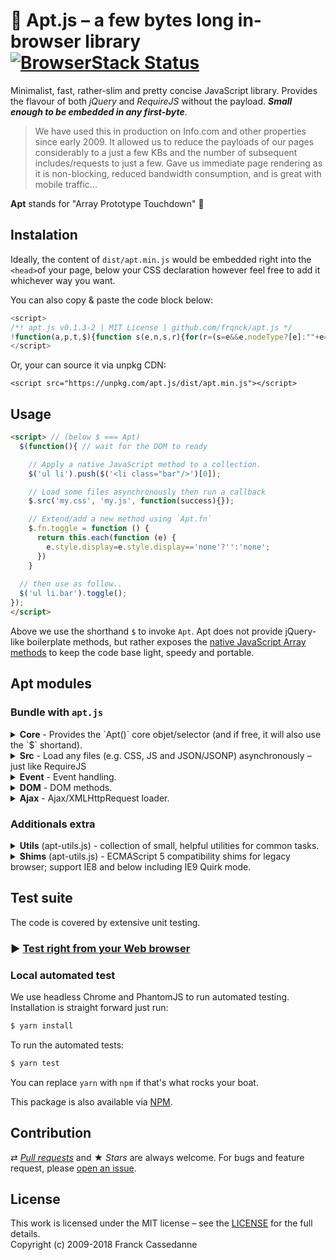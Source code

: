 # :rocket: Apt.js – a few bytes long in-browser library [![BrowserStack Status](https://automate.browserstack.com/badge.svg?badge_key=WTFKNjdDNGRWRy91WTkzWWVDODhFUnRZSWtwZ0pxWnViSEZvd2dZaWFuZz0tLVRlTWpEWVlyeTZEQ0dFVkloOVlsSFE9PQ==--1eda37a67f26d1e9cd02922a164b49746cc54bcc)](https://automate.browserstack.com/public-build/WTFKNjdDNGRWRy91WTkzWWVDODhFUnRZSWtwZ0pxWnViSEZvd2dZaWFuZz0tLVRlTWpEWVlyeTZEQ0dFVkloOVlsSFE9PQ==--1eda37a67f26d1e9cd02922a164b49746cc54bcc)

Minimalist, fast, rather-slim and pretty concise JavaScript library. Provides the flavour of both *jQuery* and *RequireJS* without the payload. ***Small enough to be embedded in any first-byte***.

> We have used this in production on Info.com and other properties since early 2009. It allowed us to reduce the payloads of our pages considerably to a just a few KBs and the number of subsequent includes/requests to just a few. Gave us immediate page rendering as it is non-blocking, reduced bandwidth consumption, and is great with mobile traffic...

**Apt** stands for "Array Prototype Touchdown" :football:

## Instalation

Ideally, the content of `dist/apt.min.js` would be embedded right into the `<head>`of your page, below your CSS declaration however feel free to add it whichever way you want.

You can also copy & paste the code block below: 

```js
<script>
/*! apt.js v0.1.3-2 | MIT License | github.com/frqnck/apt.js */
!function(a,p,t,$){function s(e,n,s,r){for(r=(s=e&&e.nodeType?[e]:""+e===e?/</.test(e)?((r=t.createElement(n||"Ap")).innerHTML=e,r.children):(n&&$(n)[0]||t).querySelectorAll(e):e||a).length;r--;a.unshift.call(this,s[r]));}$=function(e,n){return/^f/.test(typeof e)?/in/.test(t.readyState)?setTimeout("$("+e+")",9):e():new s(e,n)},s[p]=$[p]=$.fn=Array[p].slice(0),$.fn.each=function(e,n){return a.forEach.call(this,e,n),this},$.type=function(e){return e instanceof $?"$":{}.toString.call(e).match(/\s([a-zA-Z]+)/)[1]},(Apt=$).w=window,$.d=t,void 0===$.w.$&&($.w.$=$),$.ajax=function(e,n,s,r){n=n||function(){};try{r=new XMLHttpRequest}catch(e){for(var a=[6,3],c=0;c<a.length;c++)try{r=new ActiveXObject("Msxml2.XMLHTTP."+a[c]+".0")}catch(e){continue}}return r.open(s&&s.toUpperCase()||"GET",e,!0),r.onreadystatechange=function(){4==(r=this).readyState&&0!=r.status&&n&&(r.parse=function(){return JSON.parse(r.responseText)},n(r.responseText,200<=r.status&&r.status<300,r))},s||r.send(),r},$.legacy=!$.w.addEventListener&&$.w.attachEvent;function n(e,t,n,s,p,r){return r="EventListener",e.each(function(a){a["add"+r]?a[s+r](t,n,!1):a[p+"tachEvent"]("on"+t,n)})}$.fn.on=function(t,e){return n(this,t,e,"add","at")},$.fn.off=function(t,e){return n(this,t,e,"remove","de")},$.fn.html=function(n){return 0 in arguments?this.each(function(e){e.innerHTML=n}):0 in this?this[0].innerHTML:""},$.fn.addClass=function(n){return this.each(function(e){e.classList?e.classList.add(n):e.n+=" "+n})},$.fn.removeClass=function(n){return this.each(function(e){e.classList?e.classList.remove(n):e.n=e.n.replace(new RegExp("(^|\\b)"+n.split(" ").join("|")+"(\\b|$)","gi")," ")})},$.fn.css=function(n,s){return n+=":",this.each(function(e){$.legacy?e.style.cssText=n+("inherit"==s?"block":s):e.setAttribute("style",n+s)})},$.fn.append=function(n){return n="$"==$.type(n)?n[0]:n,this.each(function(e){e.appendChild(n)})};$.src=function(){var e=arguments,n=e.length,s=e[n-1],r=s.call,c=document;r&&n--;function i(e){if(e?this.success="error"!==e.type:function(e,n){n=e.readyState,e.children,"loaded"==n&&"loading"==e.readyState&&(e.success=!1),/in/.test(e.readyState)||(e.success="complete"==n||null)}(this),null!==this.success&&r&&!--n)return s(o.every(function(e){return e.success}))}for(var o=[],u=0;u<n;u++){var f=e[u],l=l||(-1<f.indexOf(".css")?"link":"script"),h={link:{rel:"stylesheet",href:f},script:{type:"text/javascript",src:f,async:!0}};for(var d in o[u]=c.createElement(l),o[u].success=null,h[l])o[u][d]=h[l][d];c.attachEvent&&!c.addEventListener?o[u].onreadystatechange=i:(o[u].onload=o[u].onerror=i,$("head")[0].appendChild(o[u]))}return this}}([],"prototype",document);
</script>
```

Or, your can source it via unpkg CDN:
```
<script src="https://unpkg.com/apt.js/dist/apt.min.js"></script>
```

## Usage
```html
<script> // (below $ === Apt)
  $(function(){ // wait for the DOM to ready

    // Apply a native JavaScript method to a collection. 
    $('ul li').push($('<li class="bar"/>')[0]);

    // Load some files asynchronously then run a callback
    $.src('my.css', 'my.js', function(success){});

    // Extend/add a new method using `Apt.fn`
    $.fn.toggle = function () {
      return this.each(function (e) {
        e.style.display=e.style.display=='none'?'':'none';
      })
    }
  
  // then use as follow..
  $('ul li.bar').toggle();
});
</script>
```

Above we use the shorthand `$` to invoke `Apt`. Apt does not provide jQuery-like boilerplate methods, but rather exposes the [native JavaScript Array methods](https://developer.mozilla.org/en-US/docs/Web/JavaScript/Reference/Global_Objects/Array) to keep the code base light, speedy and portable.

## Apt modules

### Bundle with `apt.js`

<details><summary><b>Core</b> - Provides the `Apt()` core objet/selector (and if free, it will also use the `$` shortand).</summary><p>

```js
`Apt()`	// Core `Apt` selector object returns a collection.
`$`	// Alias of `Apt` if global `$` is free - jQuery like!
`$.fn`	// to extend Apt prototype.
```
```js
`$.type()`	// Returns type
`$("ul li").each(...);`	// Iterare over the collection of items.
```
```js
- `$().push(el)` // Adds one or more elements to the end, and returns the new length of the collection.
- `$().pop(el)` // Removes and returns the last element from the collection.
- `$().shift(el)` // Same as pop() but from the beginning.
- `$().unshift(el)` // Same as push() but from the beginning.
- `$().slice(0,1)` // Extracts a section, returns a new.
- `$().slice(0,1,el)` // Add/remove from specific location.
- `$().sort()`  // Sorts
- `$().reverse()` // Reverses
- `$().concat()`  // Joins 2 or more
- `$().join()`  // Joins all elements into a string
- and the usual `unique()`, `reduce()`, `indexOf()`, `filter()`, `some()`, `map()`, `every()`, ...
```
</p></details>

<details><summary><b>Src</b> - Load any files (e.g. CSS, JS and JSON/JSONP) asynchronously – just like RequireJS</summary><p>

```js
$.src("/my_styles.css", "/my_scripts.js", "...");
$.src("/my_scripts.jsonp");
```
A callback can also be used as the last argument. This will be run after the script/stylesheet has finished loading.
```js
$.src("/my_scripts.js", function(success) { console.log("success == true, successfully loaded") } );
$.src("/my_styles.css", "/my_scripts.jss", "...", function(success) {} );
```

</p></details>

<details><summary><b>Event</b> - Event handling.</summary><p>

```js
var callback = function(event){ console.log(event); }
$("div .link").on('mouseover', callback);
$("div .link").off('mouseover', callback);
```
</p></details>

<details><summary><b>DOM</b> - DOM methods.</summary><p>

```js
var h = "Some <b>HTML</b>";
$('h1').html(h);
var out =$('h1').html(); // -> out == h
```
```js
$('ul li').addClass('foo');
$('ul li').removeClass('bar');
```
```js
$('.offers').css('display', 'none');
```
</p></details>

<details><summary><b>Ajax</b> - Ajax/XMLHttpRequest loader.</summary><p>

```js
var callback = function(data, success, xhr){ console.log(data, success, xhr); }
$.ajax('https://api.github.com/users/frqnck', callback); // GET by default

var api = $.ajax('https://api.github.com/users/frqnck', callback, 'post');
api.send("foo=bar&buz=bar"); 
```
</p></details>

### Additionals extra

<details><summary><b>Utils</b> (apt-utils.js) - collection of small, helpful utilities for common tasks.</summary><p>

```js
$.getUrlVars();     	//
$.getCookie('name');	//
$.rmTags(html);		//
```
```js
var tpl = "Template {0} - {1}";
tpl.format(""foo", "bar");  // 
```
</p></details>

<details>
	<summary><b>Shims</b> (apt-utils.js) - ECMAScript 5 compatibility shims for legacy browser; support IE8 and below including IE9 Quirk mode.</summary>

```js
- forEach()			- applies a callback to all the elements.
- map()				- creates new array via callback.
- every() 			- tests a callback against the elements
- some()			- similar to every() but stop at first true!
- filter()          - creates new array with the elements that pass the test.
- indexOf			- returns the index of first matching element.
- reduce() 			- Iteratively reduce the array to a single value using a callback.
```
</details>

## Test suite

The code is covered by extensive unit testing.

### :arrow_forward: [Test right from your Web browser](https://frqnck.github.io/apt.js/test/index.html)

### Local automated test

We use headless Chrome and PhantomJS to run automated testing. Installation is straight forward just run: 

~~~ sh
$ yarn install
~~~

To run the automated tests:

~~~ sh
$ yarn test
~~~

You can replace `yarn` with `npm` if that's what rocks your boat.

This package is also available via [NPM](https://www.npmjs.com/package/apt.js).

## Contribution

⇄ *[Pull requests](//github.com/frqnck/apt-js/blob/master/.github/CONTRIBUTING.md)* and ★ *Stars* are always welcome. For bugs and feature request, please [open an issue](//github.com/frqnck/apt-js/issues/new).


## License

This work is licensed under the MIT license – see the [LICENSE](MIT-LICENSE) for the full details.<br>Copyright (c) 2009-2018 Franck Cassedanne
